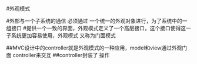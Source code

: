 #外观模式

#外部与一个子系统的通信 必须通过 一个统一的外观对象进行，为了系统中的一组接口
#提供一个一致的界面，外观模式定义了一个高层接口，这个接口使得这一子系统更加容易使用，外观模式 又称为门面模式


##MVC设计中的controller就是外观模式的一种应用，model和view通过外观门面 controller来交互
##controller封装了 操作